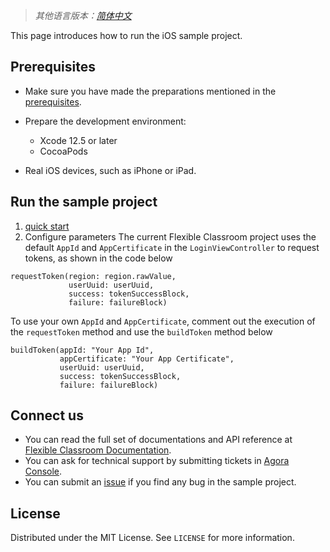 > *其他语言版本：[简体中文](README.zh.md)*

This page introduces how to run the iOS sample project.
## Prerequisites 

- Make sure you have made the preparations mentioned in the  [prerequisites](https://docs.agora.io/en/agora-class/agora_class_prep?platform=iOS).
- Prepare the development environment:
  - Xcode 12.5 or later
  - CocoaPods

- Real iOS devices, such as iPhone or iPad.

## Run the sample project
1. [quick start](https://docs.agora.io/en/agora-class/agora_class_quickstart_ios?platform=iOS)
2. Configure parameters
The current Flexible Classroom project uses the default `AppId` and `AppCertificate` in the `LoginViewController` to request tokens, as shown in the code below
```
requestToken(region: region.rawValue,
             userUuid: userUuid,
             success: tokenSuccessBlock,
             failure: failureBlock)
```
To use your own `AppId` and `AppCertificate`, comment out the execution of the `requestToken` method and use the `buildToken` method below
```
buildToken(appId: "Your App Id",
           appCertificate: "Your App Certificate",
           userUuid: userUuid,
           success: tokenSuccessBlock,
           failure: failureBlock)
```

## Connect us

- You can read the full set of documentations and API reference at [Flexible Classroom Documentation](https://docs.agora.io/en/agora-class/landing-page).
- You can ask for technical support by submitting tickets in [Agora Console](https://dashboard.agora.io/). 
- You can submit an [issue](https://github.com/AgoraIO-Community/CloudClass-iOS/issues) if you find any bug in the sample project. 

## License

Distributed under the MIT License. See `LICENSE` for more information.
